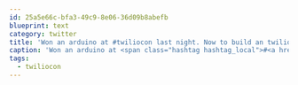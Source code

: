 ```yaml
---
id: 25a5e66c-bfa3-49c9-8e06-36d09b8abefb
blueprint: text
category: twitter
title: 'Won an arduino at #twiliocon last night. Now to build an twilio-&gt; real-world mashup! @tehShane @nickwynja'
caption: 'Won an arduino at <span class="hashtag hashtag_local">#<a href="http://tweettemp.darylchymko.ca/?tag=twiliocon">twiliocon</a> last night. Now to build an twilio-&gt; real-world mashup! <span class="username username_linked">@<a href="https://twitter.com/tehShane" title="Shane Lawrence">tehShane</a></span> <span class="username username_linked">@<a href="https://twitter.com/nickwynja" title="Nick Wynja">nickwynja</a></span>'
tags:
  - twiliocon
---
```

